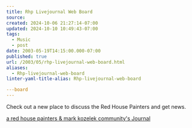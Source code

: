 ```yaml
---
title: Rhp Livejournal Web Board
source: 
created: 2024-10-06 21:27:14-07:00
updated: 2024-10-10 10:49:43-07:00
tags:
  - Music
  - post
date: 2003-05-19T14:15:00.000-07:00
published: true
url: /2003/05/rhp-livejournal-web-board.html
aliases:
  - Rhp-livejournal-web-board
linter-yaml-title-alias: Rhp-livejournal-web-board

---board
---
```



Check out a new place to discuss the Red House Painters and get news.  
  
[a red house painters & mark kozelek community's Journal](https://www.livejournal.com/community/medicinebottle/ "a red house painters & mark kozelek community's Journal")
